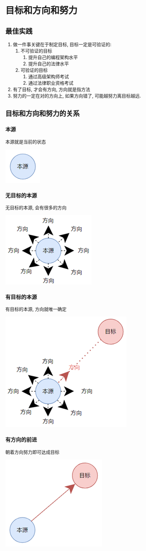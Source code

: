 # 目标和方向和努力

## 最佳实践

1. 做一件事关键在于制定目标, 目标一定是可验证的:
    1. 不可验证的目标
        1. 提升自己的编程架构水平
        2. 提升自己的法律水平
    2. 可验证的目标
        1. 通过高级架构师考试
        2. 通过法律职业资格考试
2. 有了目标, 才会有方向, 方向就是指方法
3. 努力的一定在对的方向上, 如果方向错了, 可能越努力离目标越远.

## 目标和方向和努力的关系

### 本源

本源就是当前的状态

![alt text](目标和方向和努力/本源.png)

### 无目标的本源

无目标的本源, 会有很多的方向

![alt text](目标和方向和努力/本源无目标.png)

### 有目标的本源

有目标的本源, 方向就唯一确定

![alt text](目标和方向和努力/有目标的本源.png)

### 有方向的前进

朝着方向努力即可达成目标

![alt text](目标和方向和努力/有方向的前进.png)

